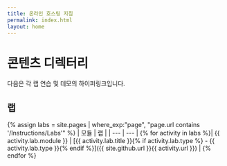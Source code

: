 ```yaml
---
title: 온라인 호스팅 지침
permalink: index.html
layout: home
---
```


# 콘텐츠 디렉터리

다음은 각 랩 연습 및 데모의 하이퍼링크입니다.

## 랩

{% assign labs = site.pages | where_exp:"page", "page.url contains '/Instructions/Labs'" %}
| 모듈 | 랩 |
| --- | --- | 
{% for activity in labs  %}| {{ activity.lab.module }} | [{{ activity.lab.title }}{% if activity.lab.type %} - {{ activity.lab.type }}{% endif %}]({{ site.github.url }}{{ activity.url }}) |
{% endfor %}

<!-- riswinto - 8/26/2022 - commenting out Demos. SC-400 does not have demos at the time of this comment

## Demos

{% assign demos = site.pages | where_exp:"page", "page.url contains '/Instructions/Demos'" %}
| Module | Demo |
| --- | --- | 
{% for activity in demos  %}| {{ activity.demo.module }} | [{{ activity.demo.title }}]({{ site.github.url }}{{ activity.url }}) |
{% endfor %}
-->
